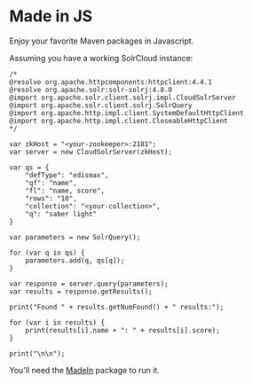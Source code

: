 Made in JS
===

Enjoy your favorite Maven packages in Javascript.

Assuming you have a working SolrCloud instance:

    /*
    @resolve org.apache.httpcomponents:httpclient:4.4.1
    @resolve org.apache.solr:solr-solrj:4.8.0 
    @import org.apache.solr.client.solrj.impl.CloudSolrServer
    @import org.apache.solr.client.solrj.SolrQuery
    @import org.apache.http.impl.client.SystemDefaultHttpClient
    @import org.apache.http.impl.client.CloseableHttpClient
    */

    var zkHost = "<your-zookeeper>:2181";
    var server = new CloudSolrServer(zkHost);

    var qs = {
        "defType": "edismax",
        "qf": "name",
        "fl": "name, score",
        "rows": "10",
        "collection": "<your-collection>",
        "q": "saber light"
    }

    var parameters = new SolrQuery();

    for (var q in qs) {
        parameters.add(q, qs[q]);
    }

    var response = server.query(parameters);
    var results = response.getResults();

    print("Found " + results.getNumFound() + " results:");

    for (var i in results) {
        print(results[i].name + ": " + results[i].score);
    }

    print("\n\n");


You'll need the [MadeIn](https://github.com/leonardofoderaro/MadeIn) package to run it. 
